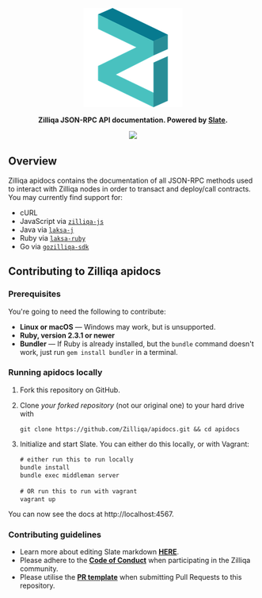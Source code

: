 <p align="center">
    <a href="https://github.com/Zilliqa/Zilliqa" target="_blank"><img src="https://github.com/Zilliqa/Zilliqa/blob/master/img/zilliqa-logo-color.png" width="200" height="200"></a>
</p>

<p align="center"><b>Zilliqa JSON-RPC API documentation. Powered by <a href="https://github.com/lord/slate" target="_blank">Slate</a>.</b></p>
<p align="center"><a href="https://gitter.im/Zilliqa/" target="_blank"><img src="http://img.shields.io/badge/chat-on%20gitter-077a8f.svg" /></a></p>

## Overview

Zilliqa apidocs contains the documentation of all JSON-RPC methods used to interact with Zilliqa nodes in order to transact and deploy/call contracts. You may currently find support for:

- cURL
- JavaScript via [`zilliqa-js`](https://github.com/Zilliqa/Zilliqa-JavaScript-Library)
- Java via [`laksa-j`](https://github.com/FireStack-Lab/LaksaJ)
- Ruby via [`laksa-ruby`](https://github.com/FireStack-Lab/LaksaRuby)
- Go via [`gozilliqa-sdk`](https://github.com/Zilliqa/gozilliqa-sdk.git)

## Contributing to Zilliqa apidocs

### Prerequisites

You're going to need the following to contribute:

- **Linux or macOS** — Windows may work, but is unsupported.
- **Ruby, version 2.3.1 or newer**
- **Bundler** — If Ruby is already installed, but the `bundle` command doesn't work, just run `gem install bundler` in a terminal.

### Running apidocs locally

1. Fork this repository on GitHub.
2. Clone _your forked repository_ (not our original one) to your hard drive with
   ```shell
   git clone https://github.com/Zilliqa/apidocs.git && cd apidocs
   ```
3. Initialize and start Slate. You can either do this locally, or with Vagrant:

   ```shell
   # either run this to run locally
   bundle install
   bundle exec middleman server

   # OR run this to run with vagrant
   vagrant up
   ```

You can now see the docs at http://localhost:4567.

### Contributing guidelines

- Learn more about editing Slate markdown [**HERE**](https://github.com/lord/slate/wiki/Markdown-Syntax).
- Please adhere to the [**Code of Conduct**](./CODE_OF_CONDUCT.md) when participating in the Zilliqa community.
- Please utilise the [**PR template**](./.github/PULL_REQUEST_TEMPLATE.md) when submitting Pull Requests to this repository.
